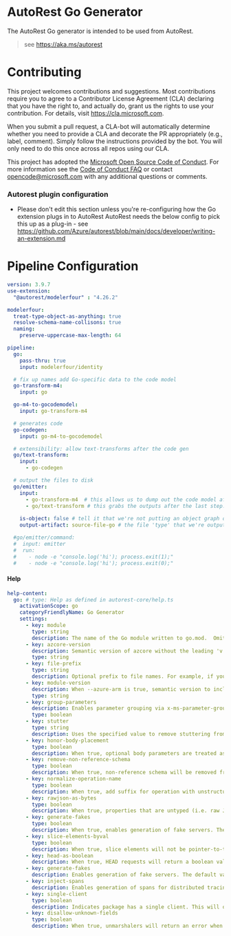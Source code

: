 # AutoRest Go Generator 

The AutoRest Go generator is intended to be used from AutoRest. 

> see https://aka.ms/autorest

# Contributing
This project welcomes contributions and suggestions.  Most contributions require you to agree to a
Contributor License Agreement (CLA) declaring that you have the right to, and actually do, grant us
the rights to use your contribution. For details, visit https://cla.microsoft.com.

When you submit a pull request, a CLA-bot will automatically determine whether you need to provide
a CLA and decorate the PR appropriately (e.g., label, comment). Simply follow the instructions
provided by the bot. You will only need to do this once across all repos using our CLA.

This project has adopted the [Microsoft Open Source Code of Conduct](https://opensource.microsoft.com/codeofconduct/).
For more information see the [Code of Conduct FAQ](https://opensource.microsoft.com/codeofconduct/faq/) or
contact [opencode@microsoft.com](mailto:opencode@microsoft.com) with any additional questions or comments.

### Autorest plugin configuration
- Please don't edit this section unless you're re-configuring how the Go extension plugs in to AutoRest
AutoRest needs the below config to pick this up as a plug-in - see https://github.com/Azure/autorest/blob/main/docs/developer/writing-an-extension.md

# Pipeline Configuration
``` yaml
version: 3.9.7
use-extension:
  "@autorest/modelerfour" : "4.26.2"

modelerfour:
  treat-type-object-as-anything: true
  resolve-schema-name-collisons: true
  naming:
    preserve-uppercase-max-length: 64

pipeline:
  go:
    pass-thru: true
    input: modelerfour/identity

  # fix up names add Go-specific data to the code model
  go-transform-m4:
    input: go

  go-m4-to-gocodemodel:
    input: go-transform-m4

  # generates code
  go-codegen:
    input: go-m4-to-gocodemodel

  # extensibility: allow text-transforms after the code gen
  go/text-transform:
    input:
      - go-codegen

  # output the files to disk
  go/emitter:
    input: 
      - go-transform-m4  # this allows us to dump out the code model after transformation (add --output-artifact:code-model-v4 on the command line)
      - go/text-transform # this grabs the outputs after the last step.
      
    is-object: false # tell it that we're not putting an object graph out
    output-artifact: source-file-go # the file 'type' that we're outputting.

  #go/emitter/command:
  #  input: emitter
  #  run: 
  #    - node -e "console.log('hi'); process.exit(1);"
  #    - node -e "console.log('hi'); process.exit(0);"
```

#### Help

```yaml
help-content:
  go: # type: Help as defined in autorest-core/help.ts
    activationScope: go
    categoryFriendlyName: Go Generator
    settings:
      - key: module
        type: string
        description: The name of the Go module written to go.mod.  Omit to skip go.mod generation.
      - key: azcore-version
        description: Semantic version of azcore without the leading 'v' to use if different from the default version (e.g. 1.2.3).
        type: string
      - key: file-prefix
        type: string
        description: Optional prefix to file names. For example, if you set your file prefix to "zzz_", all generated code files will begin with "zzz_".
      - key: module-version
        description: When --azure-arm is true, semantic version to include in generated telemetryInfo constant without the leading 'v' (e.g. 1.2.3).
        type: string
      - key: group-parameters
        description: Enables parameter grouping via x-ms-parameter-grouping, defaults to true.
        type: boolean
      - key: stutter
        type: string
        description: Uses the specified value to remove stuttering from types and funcs instead of the built-in algorithm.
      - key: honor-body-placement
        type: boolean
        description: When true, optional body parameters are treated as such for PATCH and PUT operations.
      - key: remove-non-reference-schema
        type: boolean
        description: When true, non-reference schema will be removed from the generated code.
      - key: normalize-operation-name
        type: boolean
        description: When true, add suffix for operation with unstructured body type and keep original name for operation with structured body type. When false, keep original name if only one body type, and add suffix for operation with non-binary body type if more than one body type.
      - key: rawjson-as-bytes
        type: boolean
        description: When true, properties that are untyped (i.e. raw JSON) are exposed as []byte instead of any or map[string]any. The default is false.
      - key: generate-fakes
        type: boolean
        description: When true, enables generation of fake servers. The default is false.
      - key: slice-elements-byval
        type: boolean
        description: When true, slice elements will not be pointer-to-type. The default is false.
      - key: head-as-boolean
        description: When true, HEAD requests will return a boolean value based on the HTTP status code. The default is false, but will be set to true if --azure-arm is true.
      - key: generate-fakes
        description: Enables generation of fake servers. The default value is set to the value of --azure-arm.
      - key: inject-spans
        description: Enables generation of spans for distributed tracing. The default value is set to the value of --azure-arm.
      - key: single-client
        type: boolean
        description: Indicates package has a single client. This will omit the Client prefix from options and response types. If multiple clients are detected, an error is returned.
      - key: disallow-unknown-fields
        type: boolean
        description: When true, unmarshalers will return an error when an unknown field is encountered in the payload.
```

